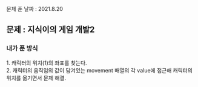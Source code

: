 문제 푼 날짜 : 2021.8.20

<h2>문제 : 지식이의 게임 개발2</h2>

<h3>내가 푼 방식</h3>
<div>1. 캐릭터의 위치(1)의 좌표를 찾는다.</div>
<div>2. 캐릭터의 움직임의 값이 담겨있는 movement 배열의 각 value에 접근해 캐릭터의 위치를 옮기면서 문제 해결.</div>